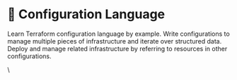 # 🎃 Configuration Language

Learn Terraform configuration language by example. Write configurations to manage multiple pieces of infrastructure and iterate over structured data. Deploy and manage related infrastructure by referring to resources in other configurations.

\
